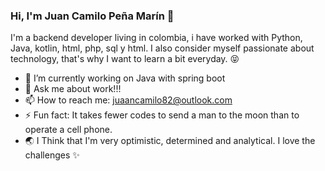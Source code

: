 ### Hi, I'm Juan Camilo Peña Marín 👋

I'm a backend developer living in colombia, i have worked with Python, Java, kotlin, html, php, sql y html. I also consider myself passionate about technology, that's why I want to learn a bit everyday.
😝

- 🔭 I’m currently working on Java with spring boot
- 💬 Ask me about work!!! 
- 📫 How to reach me: juaancamilo82@outlook.com
- ⚡ Fun fact: It takes fewer codes to send a man to the moon than to operate a cell phone.
- 🌏 I Think that I'm very optimistic, determined and analytical. I love the challenges ✨
    
